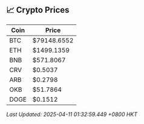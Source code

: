 ## 📈 Crypto Prices

| Coin | Price |
| ---- | ----- |
| BTC | $79148.6552 |
| ETH | $1499.1359 |
| BNB | $571.8067 |
| CRV | $0.5037 |
| ARB | $0.2798 |
| OKB | $51.7864 |
| DOGE | $0.1512 |

_Last Updated: 2025-04-11 01:32:59.449 +0800 HKT_